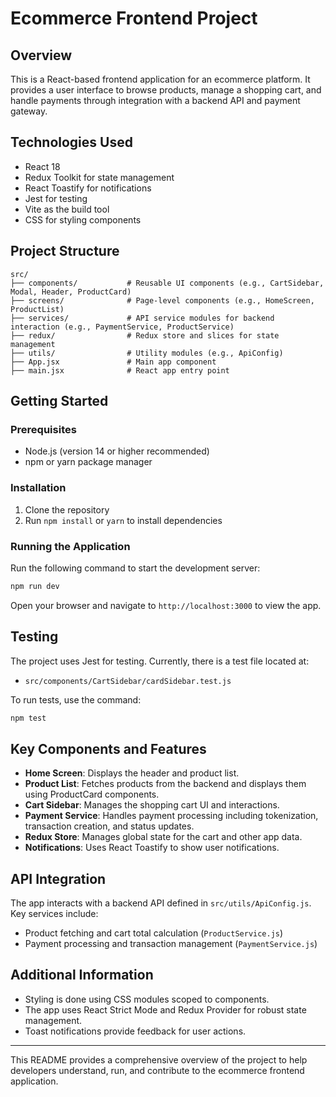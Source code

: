 # Ecommerce Frontend Project

## Overview
This is a React-based frontend application for an ecommerce platform. It provides a user interface to browse products, manage a shopping cart, and handle payments through integration with a backend API and payment gateway.

## Technologies Used
- React 18
- Redux Toolkit for state management
- React Toastify for notifications
- Jest for testing
- Vite as the build tool
- CSS for styling components

## Project Structure

```
src/
├── components/           # Reusable UI components (e.g., CartSidebar, Modal, Header, ProductCard)
├── screens/              # Page-level components (e.g., HomeScreen, ProductList)
├── services/             # API service modules for backend interaction (e.g., PaymentService, ProductService)
├── redux/                # Redux store and slices for state management
├── utils/                # Utility modules (e.g., ApiConfig)
├── App.jsx               # Main app component
├── main.jsx              # React app entry point
```

## Getting Started

### Prerequisites
- Node.js (version 14 or higher recommended)
- npm or yarn package manager

### Installation
1. Clone the repository
2. Run `npm install` or `yarn` to install dependencies

### Running the Application
Run the following command to start the development server:

```bash
npm run dev
```

Open your browser and navigate to `http://localhost:3000` to view the app.

## Testing

The project uses Jest for testing. Currently, there is a test file located at:

- `src/components/CartSidebar/cardSidebar.test.js`

To run tests, use the command:

```bash
npm test
```

## Key Components and Features

- **Home Screen**: Displays the header and product list.
- **Product List**: Fetches products from the backend and displays them using ProductCard components.
- **Cart Sidebar**: Manages the shopping cart UI and interactions.
- **Payment Service**: Handles payment processing including tokenization, transaction creation, and status updates.
- **Redux Store**: Manages global state for the cart and other app data.
- **Notifications**: Uses React Toastify to show user notifications.

## API Integration

The app interacts with a backend API defined in `src/utils/ApiConfig.js`. Key services include:

- Product fetching and cart total calculation (`ProductService.js`)
- Payment processing and transaction management (`PaymentService.js`)

## Additional Information

- Styling is done using CSS modules scoped to components.
- The app uses React Strict Mode and Redux Provider for robust state management.
- Toast notifications provide feedback for user actions.

---

This README provides a comprehensive overview of the project to help developers understand, run, and contribute to the ecommerce frontend application.
